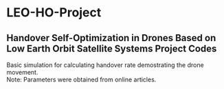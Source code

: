 # LEO-HO-Project
## Handover Self-Optimization in Drones Based on Low Earth Orbit Satellite Systems Project Codes
Basic simulation for calculating handover rate demostrating the drone movement.  <br />
Note: Parameters were obtained from online articles.                             <br />

